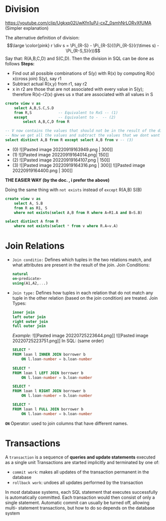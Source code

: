 # Division
https://youtube.com/clip/Ugkxp02UwKfn1uPJ-cxZ_0smhNrLORvXfUMA (Simpler explanation)

The alternative definition of division:
$$\large \color{pink} r \div s = \Pi_{R-S} - \Pi_{R-S}((\Pi_{R-S}(r)\times s) - \Pi_{R-S,S}(r))$$
Say that: R(A,B,C,D) and S(C,D). Then the division in SQL can be done as follows
**Steps:**
-  Find out all possible combinations of S(y) with R(x) by computing R(x) x(cross join) S(y), say r1
- Subtract actual R(x,y) from r1, say r2 
- x in r2 are those that are not associated with every value in S(y); therefore R(x)-r2(x) gives us x that are associated with all values in S
```sql
create view v as
	select A,B,S.C,S.D
	from R,S            -- Equivalent to RxS -- (1)
	except              -- Equivalent to -  -- (2)
		select A,B,C,D from R

-- V now contains the values that should not be in the result of the division
-- Now we get all the values and subtract the values that we dont want
select distinct A,B from R except select A,B from v -- (3)
```

- (0)
![[Pasted image 20220919163949.png | 300]]
- (1)
![[Pasted image 20220919164014.png| 150]]
- (2)
![[Pasted image 20220919164107.png | 150]]
- (3)
![[Pasted image 20220919164316.png | 300]]
![[Pasted image 20220919164400.png | 300]]


**THE EASIER WAY (by the doc. , i prefer the above)**

Doing the same thing with `not exists` instead of `except`
R(A,B)
S(B)
```sql
create view v as
	select A, S.B
	from R as R1, S
	where not exists(select A,B from R where A=R1.A and B=S.B)

select distinct A from R 
	where not exists(select * from v where R.A=v.A)
```
# Join Relations
- `Join conditio:`
	Defines which tuples in the two relations match, and what attributes are present in the result of the join.
	Join Conditions: 
	```sql
	natural
	on<predicate>
	using(A1,A2,...)
	```
- `Join type:`
	Defines how tuples in each relation that do not match any tuple in the other relation (based on the join condition) are treated.
	Join Types:
	```sql
	inner join
	left outer join
	right outer join
	full outer join
	```
	*Example:*
	![[Pasted image 20220725223644.png]]
	![[Pasted image 20220725223751.png]]
	In SQL: (same order)
	```sql
	SELECT *
	FROM loan l INNER JOIN borrower b
		ON l.loan-number = b.loan-number
		
	SELECT *
	FROM loan l LEFT JOIN borrower b
		ON l.loan-number = b.loan-number
	
	SELECT *
	FROM loan l RIGHT JOIN borrower b
		ON l.loan-number = b.loan-number
	
	SELECT *
	FROM loan l FULL JOIN borrower b
		ON l.loan-number = b.loan-number
	```

**`ON`** Operator: used to join columns that have different names.

# Transactions
A `transaction` is a sequence of **queries and update statements** executed as a single unit
Transactions are started implicitly and terminated by one of:
- `commit work`: makes all updates of the transaction permanent in the database
- `rollback work`: undoes all updates performed by the transaction

In most database systems, each SQL statement that executes successfully is automatically committed. Each transaction would then consist of only a single statement. 
Automatic commit can usually be turned off, allowing multi- statement transactions, but how to do so depends on the database system